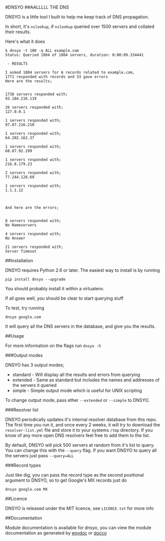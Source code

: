 #DNSYO
##AALLLLL THE DNS

DNSYO is a little tool I built to help me keep track of DNS propagation.

In short, it's `nslookup`, if `nslookup` queried over 1500 servers and collated their results.

Here's what it does

    $ dnsyo -t 100 -q ALL example.com
    Status: Queried 1804 of 1804 servers, duration: 0:00:09.334441

     - RESULTS

    I asked 1804 servers for A records related to example.com,
    1771 responded with records and 33 gave errors
    Here are the results;


    1738 servers responded with;
    93.184.216.119

    26 servers responded with;
    127.0.0.1

    1 servers responded with;
    97.87.216.210

    1 servers responded with;
    64.202.162.37

    1 servers responded with;
    68.87.91.199

    1 servers responded with;
    216.8.179.23

    2 servers responded with;
    77.244.128.69

    1 servers responded with;
    1.1.1.12



    And here are the errors;


    8 servers responded with;
    No Nameservers

    4 servers responded with;
    No Answer

    21 servers responded with;
    Server Timeout

##Installation

DNSYO requires Python 2.6 or later. The easiest way to install is by running

    pip install dnsyo --upgrade

You should probably install it within a virtualenv.

If all goes well, you should be clear to start querying stuff

To test, try running

    dnsyo google.com

It will query all the DNS servers in the database, and give you the results.

##Usage

For more information on the flags run `dnsyo -h`

###Output modes

DNSYO has 3 output modes;

  * standard - Will display all the results and errors from querying
  * extended - Same as standard but includes the names and addresses of the servers it queried
  * simple - Simple output mode which is useful for UNIX scripting

To change output mode, pass ether `--extended` or `--simple` to DNSYO.

###Resolver list

DNSYO periodically updates it's internal resolver database from this repo. The first time you run it, and once every 2 weeks, it will try to download the `resolver-list.yml` file and store it to your systems `/tmp` directory. If you know of any more open DNS resolvers feel free to add them to the list.

By default, DNSYO will pick 500 servers at random from it's list to query. You can change this with the `--query` flag. If you want DNSYO to query all the servers just pass `--query=ALL`

###Record types

Just like dig, you can pass the record type as the second positional argument to DNSYO, so to get Google's MX records just do

    dnsyo google.com MX

##Licence

DNSYO is released under the MIT licence, see `LICENCE.txt` for more info

##Documentation

Module documentation is available for dnsyo, you can view the module documentation as generated by [epydoc](http://codesam-files.s3-website-us-east-1.amazonaws.com/dnsyo-docs/epydoc/) or [docco](http://codesam-files.s3-website-us-east-1.amazonaws.com/dnsyo-docs/docco/dnsyo.html)